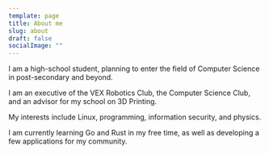 ```yaml
---
template: page
title: About me
slug: about
draft: false
socialImage: ""
---
```


I am a high-school student, planning to enter the field of Computer Science in post-secondary and beyond.

I am an executive of the VEX Robotics Club, the Computer Science Club, and an advisor for my school on 3D Printing.

My interests include Linux, programming, information security, and physics.

I am currently learning Go and Rust in my free time, as well as developing a few applications for my community.
